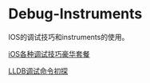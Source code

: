 # Debug-Instruments
IOS的调试技巧和instruments的使用。

[iOS各种调试技巧豪华套餐](http://www.cnblogs.com/daiweilai/p/4421340.html)

[LLDB调试命令初探](http://www.starfelix.com/blog/2014/03/17/lldbdiao-shi-ming-ling-chu-tan/)
